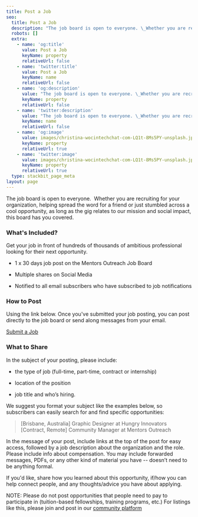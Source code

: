 ```yaml
---
title: Post a Job
seo:
  title: Post a Job
  description: "The job board is open to everyone. \_Whether you are recruiting for your organization, helping spread the word for a friend or just stumbled across a cool opportunity, as long as the gig relates to our mission and social impact, this board has you covered.\n\n\n"
  robots: []
  extra:
    - name: 'og:title'
      value: Post a Job
      keyName: property
      relativeUrl: false
    - name: 'twitter:title'
      value: Post a Job
      keyName: name
      relativeUrl: false
    - name: 'og:description'
      value: "The job board is open to everyone. \_Whether you are recruiting for your organization, helping spread the word for a friend or just stumbled across a cool opportunity, as long as the gig relates to design and social impact, this board has you covered.\n\n"
      keyName: property
      relativeUrl: false
    - name: 'twitter:description'
      value: "The job board is open to everyone. \_Whether you are recruiting for your organization, helping spread the word for a friend or just stumbled across a cool opportunity, as long as the gig relates to design and social impact, this board has you covered.\n\n"
      keyName: name
      relativeUrl: false
    - name: 'og:image'
      value: images/christina-wocintechchat-com-LQ1t-8Ms5PY-unsplash.jpeg
      keyName: property
      relativeUrl: true
    - name: 'twitter:image'
      value: images/christina-wocintechchat-com-LQ1t-8Ms5PY-unsplash.jpeg
      keyName: property
      relativeUrl: true
  type: stackbit_page_meta
layout: page
---
```

The job board is open to everyone.  Whether you are recruiting for your organization, helping spread the word for a friend or just stumbled across a cool opportunity, as long as the gig relates to our mission and social impact, this board has you covered.

### What's Included?

Get your job in front of hundreds of thousands of ambitious professional looking for their next opportunity.

*   1 x 30 days job post  on the Mentors Outreach Job Board

*   Multiple shares on Social Media

*   Notified to all email subscribers who have subscribed to job notifications

### **How to Post**

Using the link below. Once you've submitted your job posting, you can post directly to the job board or send along messages from your email. 

[Submit a Job](mentoroutreach.org/#coming-soon)

### **What to Share**

In the subject of your posting, please include:

*   the type of job (full-time, part-time, contract or internship)

*   location of the position

*   job title and who’s hiring.

We suggest you format your subject like the examples below, so subscribers can easily search for and find specific opportunities:

> \[Brisbane, Australia] Graphic Designer at Hungry Innovators
> \[Contract, Remote] Community Manager at Mentors Outreach

In the message of your post, include links at the top of the post for easy access, followed by a job description about the organization and the role. Please include info about compensation. You may include forwarded messages, PDFs, or any other kind of material you have -- doesn’t need to be anything formal.

If you'd like, share how you learned about this opportunity, if/how you can help connect people, and any thoughts/advice you have about applying.

NOTE: Please do not post opportunities that people need to pay to participate in (tuition-based fellowships, training programs, etc.) For listings like this, please join and post in our [community platform](social.mentorsoutreach.org)
